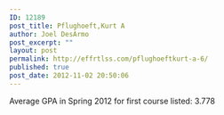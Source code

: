 ```yaml
---
ID: 12189
post_title: Pflughoeft,Kurt A
author: Joel DesArmo
post_excerpt: ""
layout: post
permalink: http://effrtlss.com/pflughoeftkurt-a-6/
published: true
post_date: 2012-11-02 20:50:06
---
```

<p>Average GPA in Spring 2012 for first course listed: 3.778</p>